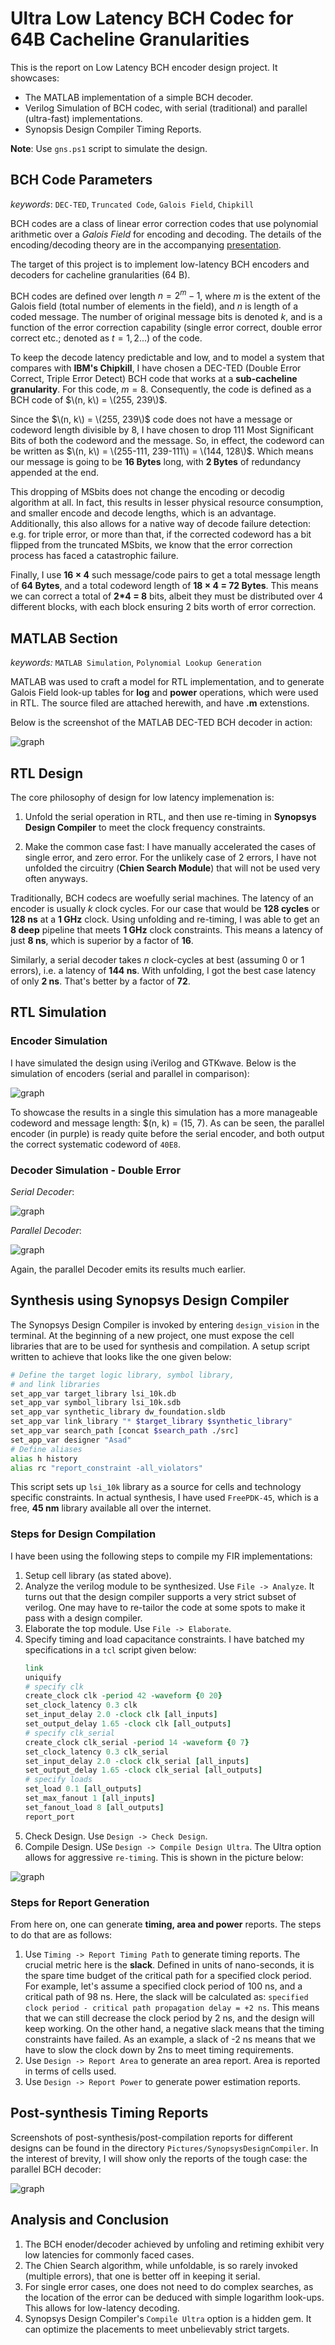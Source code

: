 # Ultra Low Latency BCH Codec for 64B Cacheline Granularities

This is the report on Low Latency BCH encoder design project. It showcases:
- The MATLAB implementation of a simple BCH decoder.
- Verilog Simulation of BCH codec, with serial (traditional) and parallel (ultra-fast) implementations.
- Synopsis Design Compiler Timing Reports.

**Note**: Use `gns.ps1` script to simulate the design.

<h2>BCH Code Parameters</h2>

_keywords_: `DEC-TED`, `Truncated Code`, `Galois Field`, `Chipkill`

BCH codes are a class of linear error correction codes that use polynomial arithmetic over a _Galois Field_ for encoding and decoding. The details of the encoding/decoding theory are in the accompanying [presentation](./presentation.pdf).

The target of this project is to implement low-latency BCH encoders and decoders for cacheline granularities (64 B).

BCH codes are defined over length $n = 2^m - 1$, where $m$ is the extent of the Galois field (total number of elements in the field), and $n$ is length of a coded message. The number of original message bits is denoted $k$, and is a function of the error correction capability (single error correct, double error correct etc.; denoted as $t=1, 2...$) of the code.

To keep the decode latency predictable and low, and to model a system that compares with **IBM's Chipkill**, I have chosen a DEC-TED (Double Error Correct, Triple Error Detect) BCH code that works at a **sub-cacheline granularity**. For this code, $m=8$. Consequently, the code is defined as a BCH code of $\(n, k\) = \(255, 239\)$.

Since the $\(n, k\) = \(255, 239\)$ code does not have a message or codeword length divisible by 8, I have chosen to drop $111$ Most Significant Bits of both the codeword and the message. So, in effect, the codeword can be written as $\(n, k\) = \(255-111, 239-111\) = \(144, 128\)$. Which means our message is going to be **16 Bytes** long, with **2 Bytes** of redundancy appended at the end.

This dropping of MSbits does not change the encoding or decodig algorithm at all. In fact, this results in lesser physical resource consumption, and smaller encode and decode lengths, which is an advantage. Additionally, this also allows for a native way of decode failure detection: e.g. for triple error, or more than that, if the corrected codeword has a bit flipped from the truncated MSbits, we know that the error correction process has faced a catastrophic failure.

Finally, I use **16 × 4** such message/code pairs to get a total message length of **64 Bytes**, and a total codeword length of **18 × 4 = 72 Bytes**. This means we can correct a total of **2*4 = 8** bits, albeit they must be distributed over 4 different blocks, with each block ensuring 2 bits worth of error correction.


<h2>MATLAB Section</h2>

_keywords:_ `MATLAB Simulation`, `Polynomial Lookup Generation`

MATLAB was used to craft a model for RTL implementation, and to generate Galois Field look-up tables for **log** and **power** operations, which were used in RTL. The source filed are attached herewith, and have **.m** extenstions.

Below is the screenshot of the MATLAB DEC-TED BCH decoder in action:

![graph](./Pictures/MATLAB/MatlabSim.PNG)

<h2>RTL Design</h2>

The core philosophy of design for low latency implemenation is:

1. Unfold the serial operation in RTL, and then use re-timing in **Synopsys Design Compiler** to meet the clock frequency constraints.

2. Make the common case fast: I have manually accelerated the cases of single error, and zero error. For the unlikely case of 2 errors, I have not unfolded the circuitry (**Chien Search Module**) that will not be used very often anyways.

Traditionally, BCH codecs are woefully serial machines. The latency of an encoder is usually $k$ clock cycles. For our case that would be **128 cycles** or **128 ns** at a **1 GHz** clock. Using unfolding and re-timing, I was able to get an **8 deep** pipeline that meets **1 GHz** clock constraints. This means a latency of just **8 ns**, which is superior by a factor of **16**.

Similarly, a serial decoder takes $n$ clock-cycles at best (assuming 0 or 1 errors), i.e. a latency of **144 ns**. With unfolding, I got the best case latency of only **2 ns**. That's better by a factor of **72**.

<h2>RTL Simulation</h2>

<h3>Encoder Simulation</h3>

I have simulated the design using iVerilog and GTKwave. Below is the simulation of encoders (serial and parallel in comparison):

![graph](./Pictures/GTKwave/BCHencoder.PNG)

To showcase the results in a single this simulation has a more manageable codeword and message length: $\(n, k\) = \(15, 7\). As can be seen, the parallel encoder (in purple) is ready quite before the serial encoder, and both output the correct systematic codeword of `40E8`.

<h3>Decoder Simulation - Double Error</h3>

_Serial Decoder_:

![graph](./Pictures/GTKwave/BCHdecoder_serial_2Err.PNG)


_Parallel Decoder_:

![graph](./Pictures/GTKwave/BCHdecoder_parallel_2Err.PNG)

Again, the parallel Decoder emits its results much earlier.

<h2>Synthesis using Synopsys Design Compiler</h2>

The Synopsys Design  Compiler is invoked by entering `design_vision` in the terminal. At the beginning of a new project, one must expose the cell libraries that are to be used for synthesis and compilation. A setup script written to achieve that looks like the one given below:

```bash
# Define the target logic library, symbol library,
# and link libraries
set_app_var target_library lsi_10k.db
set_app_var symbol_library lsi_10k.sdb
set_app_var synthetic_library dw_foundation.sldb
set_app_var link_library "* $target_library $synthetic_library"
set_app_var search_path [concat $search_path ./src]
set_app_var designer "Asad"
# Define aliases
alias h history
alias rc "report_constraint -all_violators"
```

This script sets up `lsi_10k` library as a source for cells and technology specific constraints. In actual synthesis, I have used `FreePDK-45`, which is a free, **45 nm** library available all over the internet.

<h3>Steps for Design Compilation</h3>

I have been using the following steps to compile my FIR implementations:

1. Setup cell library (as stated above).
2. Analyze the verilog module to be synthesized. Use `File -> Analyze`. It turns out that the design compiler supports a very strict subset of verilog. One may have to re-tailor the code at some spots to make it pass with a design compiler.
3. Elaborate the top module. Use `File -> Elaborate`.
4. Specify timing and load capacitance constraints. I have batched my specifications in a `tcl` script given below:
   ```tcl
   link
   uniquify
   # specify clk
   create_clock clk -period 42 -waveform {0 20}
   set_clock_latency 0.3 clk
   set_input_delay 2.0 -clock clk [all_inputs]
   set_output_delay 1.65 -clock clk [all_outputs]
   # specify clk_serial
   create_clock clk_serial -period 14 -waveform {0 7}
   set_clock_latency 0.3 clk_serial
   set_input_delay 2.0 -clock clk_serial [all_inputs]
   set_output_delay 1.65 -clock clk_serial [all_outputs]
   # specify loads
   set_load 0.1 [all_outputs]
   set_max_fanout 1 [all_inputs]
   set_fanout_load 8 [all_outputs]
   report_port
   ```
5. Check Design. Use `Design -> Check Design`.
6. Compile Design. USe `Design -> Compile Design Ultra`. The Ultra option allows for aggressive `re-timing`. This is shown in the picture below:

![graph](./Pictures/SynopsisDesignCompiler/retime.PNG)

<h3>Steps for Report Generation</h3>

From here on, one can generate **timing, area and power** reports. The steps to do that are as follows:

1. Use `Timing -> Report Timing Path` to generate timing reports. The crucial metric here is the **slack**. Defined in units of nano-seconds, it is the spare time budget of the critical path for a specified clock period. For example, let's assume a specified clock period of 100 ns, and a critical path of 98 ns. Here, the slack will be calculated as: `specified clock period - critical path propagation delay = +2 ns`. This means that we can still decrease the clock period by 2 ns, and the design will keep working. On the other hand, a negative slack means that the timing constraints have failed. As an example, a slack of -2 ns means that we have to slow the clock down by 2ns to meet timing requirements.
2. Use `Design -> Report Area` to generate an area report. Area is reported in terms of cells used.
3. Use `Design -> Report Power` to generate power estimation reports.

<h2>Post-synthesis Timing Reports</h2>

Screenshots of post-synthesis/post-compilation reports for different designs can be found in the directory `Pictures/SynopsysDesignCompiler`. In the interest of brevity, I will show only the reports of the tough case: the parallel BCH decoder:

![graph](./Pictures/SynopsysDesignCompiler/parallelBCHdecoder_2pipeline.PNG)


<h2>Analysis and Conclusion</h2>

1. The BCH enoder/decoder achieved by unfoling and retiming exhibit very low latencies for commonly faced cases.
2. The Chien Search algorithm, while unfoldable, is so rarely invoked (multiple errors), that one is better off in keeping it serial.
3. For single error cases, one does not need to do complex searches, as the location of the error can be deduced with simple logarithm look-ups. This allows for low-latency decoding.
4. Synopsys Design Compiler's `Compile Ultra` option is a hidden gem. It can optimize the placements to meet unbelievably strict targets.